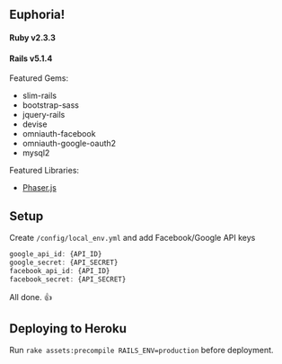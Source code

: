 ## Euphoria!

#### Ruby v2.3.3
#### Rails v5.1.4

Featured Gems:
* slim-rails
* bootstrap-sass
* jquery-rails
* devise
* omniauth-facebook
* omniauth-google-oauth2
* mysql2

Featured Libraries:
* [Phaser.js](http://phaser.io/)

## Setup

Create `/config/local_env.yml` and add Facebook/Google API keys
```javascript
google_api_id: {API_ID}
google_secret: {API_SECRET}
facebook_api_id: {API_ID}
facebook_secret: {API_SECRET}
```
All done. :+1:

## Deploying to Heroku

Run `rake assets:precompile RAILS_ENV=production` before deployment.
